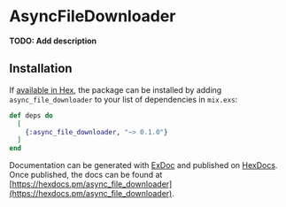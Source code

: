# AsyncFileDownloader

**TODO: Add description**

## Installation

If [available in Hex](https://hex.pm/docs/publish), the package can be installed
by adding `async_file_downloader` to your list of dependencies in `mix.exs`:

```elixir
def deps do
  [
    {:async_file_downloader, "~> 0.1.0"}
  ]
end
```

Documentation can be generated with [ExDoc](https://github.com/elixir-lang/ex_doc)
and published on [HexDocs](https://hexdocs.pm). Once published, the docs can
be found at [https://hexdocs.pm/async_file_downloader](https://hexdocs.pm/async_file_downloader).

